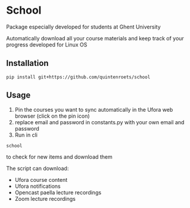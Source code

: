 # School
Package especially developed for students at Ghent University

Automatically download all your course materials and keep track of your progress
developed for Linux OS

## Installation

```shell
pip install git+https://github.com/quintenroets/school
```

## Usage
1) Pin the courses you want to sync automatically in the Ufora web browser (click on the pin icon)
2) replace email and password in constants.py with your own email and password
3) Run in cli

```shell
school
```
to check for new items and download them

The script can download:
* Ufora course content
* Ufora notifications
* Opencast paella lecture recordings
* Zoom lecture recordings
